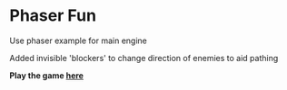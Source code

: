 <h1>Phaser Fun</h1>
<p>Use phaser example for main engine<p>
<p>Added invisible 'blockers' to change direction of enemies to aid pathing</p>
<p><b>Play the game <a href="https://philaturner.github.io/phaser-fun/">here</a></b></p>
